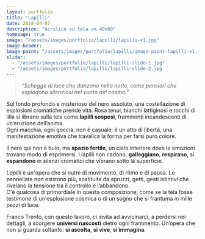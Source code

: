 ```yaml
---
layout: portfolio
title: "Lapilli"
date: 2018-04-07
description: "Acrilico su tela cm.40x60"
homepage: true
image: "/assets/images/portfolio/lapilli/lapilli-v1.jpg"
image-header:
image-paint: "/assets/images/portfolio/lapilli/image-paint-lapilli-v1.jpg"
slider:
  - "/assets/images/portfolio/lapilli/lapilli-slide-1.jpg"
  - "/assets/images/portfolio/lapilli/lapilli-slide-2.jpg
---
```


> _“Schegge di luce che danzano nella notte, come pensieri che esplodono silenziosi nel vuoto del cosmo.”_

Sul fondo profondo e misterioso del nero assoluto, una costellazione di esplosioni cromatiche prende vita. Rosa tenui, bianchi lattiginosi e tocchi di lilla si librano sulla tela come **lapilli sospesi**, frammenti incandescenti di un’eruzione dell’anima.  
Ogni macchia, ogni goccia, non è casuale: è un atto di libertà, una manifestazione emotiva che travalica la forma per farsi puro colore.  

Il nero qui non è buio, ma **spazio fertile**, un cielo interiore dove le emozioni trovano modo di esprimersi. I lapilli non cadono, **galleggiano**, **respirano**, si **espandono** in silenzi cromatici che vibrano sotto la superficie.  

*Lapilli* è un'opera che si nutre di movimento, di ritmo e di pausa. Le pennellate non esistono più, sostituite da spruzzi, getti, gesti istintivi che rivelano la tensione tra il controllo e l’abbandono.  
C'è qualcosa di primordiale in questa composizione, come se la tela fosse testimone di un'esplosione cosmica o di un sogno che si frantuma in mille pezzi di luce.

Franco Trento, con questo lavoro, ci invita ad avvicinarci, a perdersi nei dettagli, a scorgere **universi nascosti** dietro ogni frammento. Un’opera che non si guarda soltanto: **si ascolta**, **si vive**, **si immagina**.


